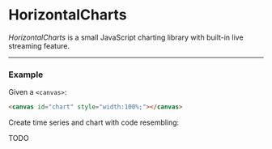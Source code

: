 # HorizontalCharts
*HorizontalCharts* is a small JavaScript charting library with built-in live streaming feature.

---

### Example

Given a `<canvas>`:

```html
<canvas id="chart" style="width:100%;"></canvas>
```
Create time series and chart with code resembling:

TODO
